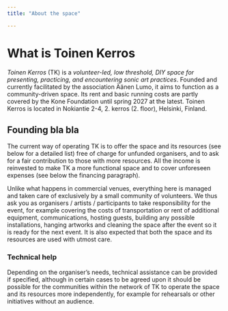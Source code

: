 ```yaml
---
title: "About the space"

---
```


# What is Toinen Kerros

_Toinen Kerros_ (TK) is a *volunteer-led, low threshold, DIY space for presenting, practicing, and encountering sonic art practices*. Founded and currently facilitated by the association Äänen Lumo, it aims to function as a community-driven space. Its rent and basic running costs are partly covered by the Kone Foundation until spring 2027 at the latest.
Toinen Kerros is located in Nokiantie 2-4, 2. kerros (2. floor), Helsinki, Finland.
## Founding bla bla 
The current way of operating TK is to offer the space and its resources (see below for a detailed list) free of charge for unfunded organisers, and to ask for a fair contribution to those with more resources. All the income is reinvested to make TK a more functional space and to cover unforeseen expenses (see below the financing paragraph).

Unlike what happens in commercial venues, everything here is managed and taken care of exclusively by a small community of volunteers. We thus ask you as organisers / artists / participants to take responsibility for the event, for example covering the costs of transportation or rent of additional equipment, communications, hosting guests, building any possible installations, hanging artworks and cleaning the space after the event so it is ready for the next event. It is also expected that both the space and its resources are used with utmost care.
### Technical help 
Depending on the organiser’s needs, technical assistance can be provided if specified, although in certain cases to be agreed upon it should be possible for the communities within the network of TK to operate the space and its resources more independently, for example for rehearsals or other initiatives without an audience.

